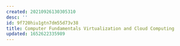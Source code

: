 ```yaml
---
created: 20210926130305310
desc: ''
id: 9f720hiu1gtn7dm55d73v38
title: Computer Fundamentals Virtualization and Cloud Computing
updated: 1652622335989
---
```

   
